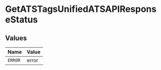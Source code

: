 # GetATSTagsUnifiedATSAPIResponseStatus


## Values

| Name    | Value   |
| ------- | ------- |
| `ERROR` | error   |